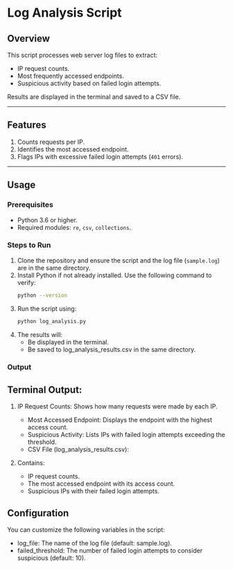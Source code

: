 # Log Analysis Script

## Overview
This script processes web server log files to extract:
- IP request counts.
- Most frequently accessed endpoints.
- Suspicious activity based on failed login attempts.

Results are displayed in the terminal and saved to a CSV file.

---

## Features
1. Counts requests per IP.
2. Identifies the most accessed endpoint.
3. Flags IPs with excessive failed login attempts (`401` errors).

---

## Usage

### Prerequisites
- Python 3.6 or higher.
- Required modules: `re`, `csv`, `collections`.

### Steps to Run
1. Clone the repository and ensure the script and the log file (`sample.log`) are in the same directory.
2. Install Python if not already installed. Use the following command to verify:
   ```bash
   python --version
3. Run the script using:
   ```bash
   python log_analysis.py
4. The results will:
   - Be displayed in the terminal.
   - Be saved to log_analysis_results.csv in the same directory.

### Output
## Terminal Output:

1. IP Request Counts: Shows how many requests were made by each IP.
   - Most Accessed Endpoint: Displays the endpoint with the highest access count.
   - Suspicious Activity: Lists IPs with failed login attempts exceeding the threshold.
   - CSV File (log_analysis_results.csv):

2. Contains:
   - IP request counts.
   - The most accessed endpoint with its access count.
   - Suspicious IPs with their failed login attempts.

## Configuration
You can customize the following variables in the script:

- log_file: The name of the log file (default: sample.log).
- failed_threshold: The number of failed login attempts to consider suspicious (default: 10).

